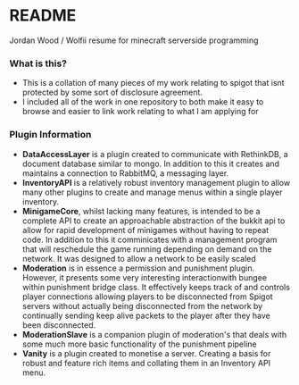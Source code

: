# README #

Jordan Wood / Wolfii resume for minecraft serverside programming

### What is this?
* This is a collation of many pieces of my work relating to spigot that isnt protected by some sort of disclosure agreement.
* I included all of the work in one repository to both make it easy to browse and easier to link work relating to what I am applying for

### Plugin Information
* **DataAccessLayer** is a plugin created to communicate with RethinkDB, a document database similar to mongo. In addition to this it creates and maintains a connection to RabbitMQ, a messaging layer.
* **InventoryAPI** is a relatively robust inventory management plugin to allow many other plugins to create and manage menus within a single player inventory.
* **MinigameCore**, whilst lacking many features, is intended to be a complete API to create an approachable abstraction of the bukkit api to allow for rapid development of minigames without having to repeat code. In addition to this it comminicates with a management program that will reschedule the game running depending on demand on the network. It was designed to allow a network to be easily scaled
* **Moderation** is in essence a permission and punishment plugin. However, it presents some very interesting interactionwith bungee within punishment bridge class. It effectively keeps track of and controls player connections allowing players to be disconnected from Spigot servers without actually being disconnected from the network by continually sending keep alive packets to the player after they have been disconnected.
* **ModerationSlave** is a companion plugin of moderation's that deals with some much more basic functionality of the punishment pipeline
* **Vanity** is a plugin created to monetise a server. Creating a basis for robust and feature rich items and collating them in an Inventory API menu.
